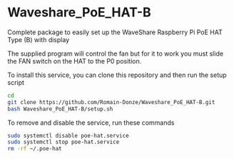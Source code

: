 # Waveshare_PoE_HAT-B
Complete package to easily set up the WaveShare Raspberry Pi PoE HAT Type (B) with display

The supplied program will control the fan but for it to work you must slide the FAN switch on the HAT to the P0 position.

To install this service, you can clone this repository and then run the setup script

```bash
cd
git clone https://github.com/Romain-Donze/Waveshare_PoE_HAT-B.git
bash Waveshare_PoE_HAT-B/setup.sh
```

To remove and disable the service, run these commands

```bash
sudo systemctl disable poe-hat.service
sudo systemctl stop poe-hat.service
rm -rf ~/.poe-hat
```

